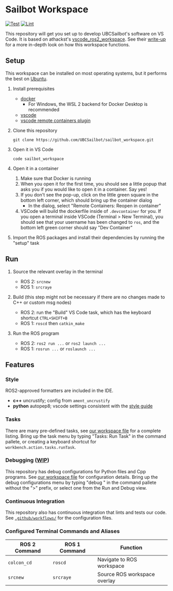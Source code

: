 # Sailbot Workspace

[![Test](https://github.com/UBCSailbot/sailbot_workspace/actions/workflows/test.yaml/badge.svg)](https://github.com/UBCSailbot/sailbot_workspace/actions/workflows/test.yaml)
[![Lint](https://github.com/UBCSailbot/sailbot_workspace/actions/workflows/lint.yaml/badge.svg)](https://github.com/UBCSailbot/sailbot_workspace/actions/workflows/lint.yaml)

This repository will get you set up to develop UBCSailbot's software on VS Code. It is based on athackst's
[vscode_ros2_workspace](https://github.com/athackst/vscode_ros2_workspace).
See their [write-up](https://www.allisonthackston.com/articles/vscode_docker_ros2.html) for a more in-depth look on how
this workspace functions.

## Setup

This workspace can be installed on most operating systems, but it performs the best on [Ubuntu](https://ubuntu.com/download/desktop).

1. Install prerequisites
    - [docker](https://docs.docker.com/engine/install/)
        - For Windows, the WSL 2 backend for Docker Desktop is recommended
    - [vscode](https://code.visualstudio.com/)
    - [vscode remote containers plugin](https://marketplace.visualstudio.com/items?itemName=ms-vscode-remote.remote-containers)

2. Clone this repository

    ```
    git clone https://github.com/UBCSailbot/sailbot_workspace.git
    ```

3. Open it in VS Code

    ```
    code sailbot_workspace
    ```

4. Open it in a container
    1. Make sure that Docker is running
    2. When you open it for the first time, you should see a little popup that asks you if you would like to open it in
       a container. Say yes!
    3. If you don't see the pop-up, click on the little green square in the bottom left corner, which should bring up
       the container dialog
        - In the dialog, select "Remote Containers: Reopen in container"
    4. VSCode will build the dockerfile inside of `.devcontainer` for you. If you open a terminal inside VSCode
       (Terminal > New Terminal), you should see that your username has been changed to `ros`, and the bottom left green
       corner should say "Dev Container"

5. Import the ROS packages and install their dependencies by running the "setup" task

## Run

1. Source the relevant overlay in the terminal
    - ROS 2: `srcnew`
    - ROS 1: `srcraye`

2. Build (this step might not be necessary if there are no changes made to C++ or custom msg nodes)
    - ROS 2: run the "Build" VS Code task, which has the keyboard shortcut `CTRL+SHIFT+B`
    - ROS 1: `roscd` then `catkin_make`

3. Run the ROS program
    - ROS 2: `ros2 run ...` or `ros2 launch ...`
    - ROS 1: `rosrun ...` or `roslaunch ...`

## Features

### Style

ROS2-approved formatters are included in the IDE.  

- **c++** uncrustify; config from `ament_uncrustify`
- **python** autopep8; vscode settings consistent with the [style guide](https://index.ros.org/doc/ros2/Contributing/Code-Style-Language-Versions/)

### Tasks

There are many pre-defined tasks, see [our workspace file](.devcontainer/config/sailbot_workspace.code-workspace) for a
complete listing. Bring up the task menu by typing "Tasks: Run Task" in the command pallete, or creating a keyboard
shortcut for `workbench.action.tasks.runTask`.

### Debugging ([WIP](https://github.com/UBCSailbot/sailbot_workspace/issues/6))

This repository has debug configurations for Python files and Cpp programs.
See [our workspace file](.devcontainer/config/sailbot_workspace.code-workspace) for configuration details.
Bring up the debug configurations menu by typing "debug " in the command pallete without the ">" prefix, or select one
from the Run and Debug view.

### Continuous Integration

This repository also has continuous integration that lints and tests our code.
See [`.github/workflows/`](.github/workflows/) for the configuration files.

### Configured Terminal Commands and Aliases

| ROS 2 Command | ROS 1 Command | Function |
| ------------- | ------------- | -------- |
| `colcon_cd` | `roscd` | Navigate to ROS workspace |
| `srcnew` | `srcraye` | Source ROS workspace overlay |
